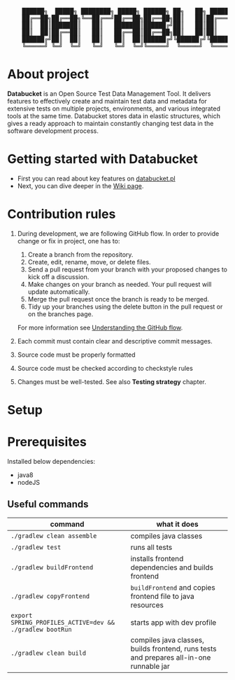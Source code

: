 <pre>
    ██████╗  █████╗ ████████╗ █████╗ ██████╗ ██╗   ██╗ ██████╗██╗  ██╗███████╗████████╗    ██████╗
    ██╔══██╗██╔══██╗╚══██╔══╝██╔══██╗██╔══██╗██║   ██║██╔════╝██║ ██╔╝██╔════╝╚══██╔══╝    ╚════██╗
    ██║  ██║███████║   ██║   ███████║██████╔╝██║   ██║██║     █████╔╝ █████╗     ██║        █████╔╝
    ██║  ██║██╔══██║   ██║   ██╔══██║██╔══██╗██║   ██║██║     ██╔═██╗ ██╔══╝     ██║        ╚═══██╗
    ██████╔╝██║  ██║   ██║   ██║  ██║██████╔╝╚██████╔╝╚██████╗██║  ██╗███████╗   ██║       ██████╔╝
    ╚═════╝ ╚═╝  ╚═╝   ╚═╝   ╚═╝  ╚═╝╚═════╝  ╚═════╝  ╚═════╝╚═╝  ╚═╝╚══════╝   ╚═╝       ╚═════╝
</pre>

# About project

**Databucket** is an Open Source Test Data Management Tool. It delivers features to effectively create and maintain test data and metadata for extensive tests on multiple projects, environments, and various integrated tools at the same time. Databucket stores data in elastic structures, which gives a ready approach to maintain constantly changing test data in the software development process.

# Getting started with Databucket
* First you can read about key features on [databucket.pl](https://databucket.pl)
* Next, you can dive deeper in the [Wiki page](https://github.com/databucket/databucket-server/wiki).

# Contribution rules

1. During development, we are following GitHub flow. In order to provide change or fix in project, one has to:

    1. Create a branch from the repository.
    2. Create, edit, rename, move, or delete files.
    3. Send a pull request from your branch with your proposed changes to kick off a discussion.
    4. Make changes on your branch as needed. Your pull request will update automatically.
    5. Merge the pull request once the branch is ready to be merged.
    6. Tidy up your branches using the delete button in the pull request or on the branches page.

   For more information see [Understanding the GitHub flow](https://guides.github.com/introduction/flow/).

2. Each commit must contain clear and descriptive commit messages.

3. Source code must be properly formatted

   [//]: # (TODO add more info once formatter is defined and added to the code)

4. Source code must be checked according to checkstyle rules

   [//]: # (TODO add more info once formatter is defined and added to the code)

5. Changes must be well-tested. See also **Testing strategy** chapter.

# Setup

# Prerequisites

Installed below dependencies:

- java8
- nodeJS

## Useful commands

| command       | what it does|
| ------------- |-------------| 
|`./gradlew clean assemble`| compiles java classes|
|`./gradlew test`| runs all tests |
|`./gradlew buildFrontend`| installs frontend dependencies and builds frontend|
|`./gradlew copyFrontend`|`buildFrontend` and copies frontend file to java resources |
|`export SPRING_PROFILES_ACTIVE=dev && ./gradlew bootRun`| starts app with dev profile |
|`./gradlew clean build`| compiles java classes, builds frontend, runs tests and prepares all-in-one runnable jar |

